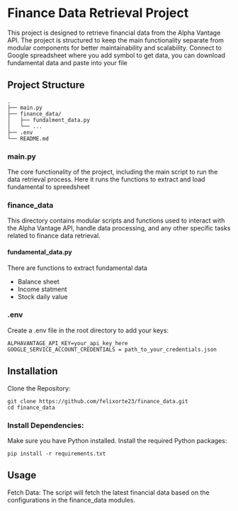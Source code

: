 # Finance Data Retrieval Project
This project is designed to retrieve financial data from the Alpha Vantage API. The project is structured to keep the main functionality separate from modular components for better maintainability and scalability.
Connect to Google spreadsheet where you add symbol to get data, you can download fundamental data and paste into your file

## Project Structure

```plaintext
.
├── main.py
├── finance_data/
│   ├── fundalment_data.py
│   └── ...
├── .env
└── README.md
```

### main.py
The core functionality of the project, including the main script to run the data retrieval process.
Here it runs the functions to extract and load fundamental to spreedsheet
### finance_data
This directory contains modular scripts and functions used to interact with the Alpha Vantage API, handle data processing, and any other specific tasks related to finance data retrieval.
#### fundamental_data.py
There are functions to extract fundamental data
- Balance sheet
- Income statment
- Stock daily value

### .env
Create a .env file in the root directory to add your keys:
```plaintext
ALPHAVANTAGE_API_KEY=your_api_key_here
GOOGLE_SERVICE_ACCOUNT_CREDENTIALS = path_to_your_credentials.json
```

## Installation
Clone the Repository:
```plaintext
git clone https://github.com/felixorte23/finance_data.git
cd finance_data
```

### Install Dependencies:
Make sure you have Python installed. Install the required Python packages:
```plaintext
pip install -r requirements.txt
```

## Usage

Fetch Data: The script will fetch the latest financial data based on the configurations in the finance_data modules.